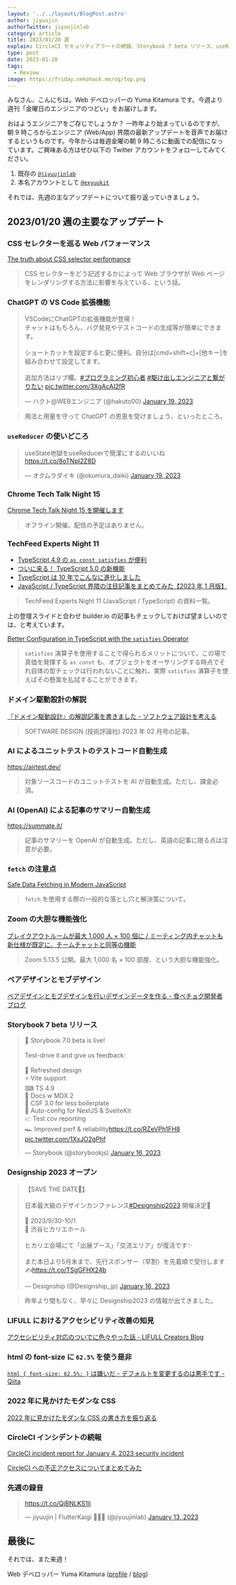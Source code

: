 ```yaml
---
layout: '../../layouts/BlogPost.astro'
author: jiyuujin
authorTwitter: jiyuujinlab
category: article
title: 2023/01/20 週
explain: CircleCI セキュリティアラートの続報、Storybook 7 beta リリース、useReducer を使いどころ、satisfies 演算子のメリット、fetch 関数の罠
type: post
date: 2023-01-20
tags:
  - Review
image: https://friday.nekohack.me/og/top.png
---
```


みなさん、こんにちは。Web デベロッパーの Yuma Kitamura です。今週より週刊「金曜日のエンジニアのつどい」をお届けします。

おはようエンジニアをご存じでしょうか？ 一昨年より始まっているのですが、朝 9 時ころからエンジニア (Web/App) 界隈の最新アップデートを音声でお届けするというものです。今年からは毎週金曜の朝 9 時ころに動画での配信になっています。ご興味ある方はぜひ以下の Twitter アカウントをフォローしてみてください。

1. 既存の [`@jiyuujinlab`](https://twitter.com/jiyuujinlab)
2. 本名アカウントとして [`@exyuukit`](https://twitter.com/exyuukit)

それでは、先週の主なアップデートについて振り返っていきましょう。

## 2023/01/20 週の主要なアップデート

### CSS セレクターを巡る Web パフォーマンス

[The truth about CSS selector performance](https://blogs.windows.com/msedgedev/2023/01/17/the-truth-about-css-selector-performance/)

> CSS セレクターをどう記述するかによって Web ブラウザが Web ページをレンダリングする方法に影響を与えている、という話。

### ChatGPT の VS Code 拡張機能

<blockquote class="twitter-tweet"><p lang="ja" dir="ltr">VSCodeにChatGPTの拡張機能が登場！<br>チャットはもちろん、バグ発見やテストコードの生成等が簡単にできます。<br><br>ショートカットを設定すると更に便利。自分は[cmd+shift+c]+[他キー]を組み合わせて設定してます。<br><br>追加方法はリプ欄。<a href="https://twitter.com/hashtag/%E3%83%97%E3%83%AD%E3%82%B0%E3%83%A9%E3%83%9F%E3%83%B3%E3%82%B0%E5%88%9D%E5%BF%83%E8%80%85?src=hash&amp;ref_src=twsrc%5Etfw">#プログラミング初心者</a> <a href="https://twitter.com/hashtag/%E9%A7%86%E3%81%91%E5%87%BA%E3%81%97%E3%82%A8%E3%83%B3%E3%82%B8%E3%83%8B%E3%82%A2%E3%81%A8%E7%B9%8B%E3%81%8C%E3%82%8A%E3%81%9F%E3%81%84?src=hash&amp;ref_src=twsrc%5Etfw">#駆け出しエンジニアと繋がりたい</a> <a href="https://t.co/3XgAcAI2fR">pic.twitter.com/3XgAcAI2fR</a></p>&mdash; ハクト@WEBエンジニア (@hakuto00) <a href="https://twitter.com/hakuto00/status/1615918041006759938?ref_src=twsrc%5Etfw">January 19, 2023</a></blockquote> <script async src="https://platform.twitter.com/widgets.js" charset="utf-8"></script>

> 用法と用量を守って ChatGPT の恩恵を受けましょう、といったところ。

### `useReducer` の使いどころ

<blockquote class="twitter-tweet"><p lang="ja" dir="ltr">useState地獄をuseReducerで簡潔にするのいいね<a href="https://t.co/8oTNpI2Z8D">https://t.co/8oTNpI2Z8D</a></p>&mdash; オクムラダイキ (@okumura_daiki) <a href="https://twitter.com/okumura_daiki/status/1615903927446425601?ref_src=twsrc%5Etfw">January 19, 2023</a></blockquote> <script async src="https://platform.twitter.com/widgets.js" charset="utf-8"></script>

### Chrome Tech Talk Night 15

[Chrome Tech Talk Night 15 を開催します](https://developers-jp.googleblog.com/2023/01/chrome-tech-talk-night-15.html)

> オフライン開催。配信の予定はありません。

### TechFeed Experts Night 11

- [TypeScript 4.9 の `as const satisfies` が便利](https://speakerdeck.com/tonkotsuboy_com/typescript-4-dot-9noas-const-satisfiesgabian-li-160d825b-7765-4c2b-945d-bb72cc389557)
- [ついに来る！ TypeScript 5.0 の新機能](https://speakerdeck.com/uhyo/tuinilai-ru-typescript5-dot-0noxin-ji-neng)
- [TypeScript は 10 年でこんなに進化しました](https://speakerdeck.com/okunokentaro/techfeed-experts-night-11)
- [JavaScript / TypeScript 界隈の注目記事をまとめてみた【2023 年 1 月版】](https://techfeed.io/entries/63c7b917b1914438d58f5b47)

> TechFeed Experts Night 11 (JavaScript / TypeScript) の資料一覧。

上の登壇スライドと合わせ builder.io の記事もチェックしておけば望ましいのでは、と考えています。

[Better Configuration in TypeScript with the `satisfies` Operator](https://www.builder.io/blog/satisfies-operator)

> `satisfies` 演算子を使用することで得られるメリットについて。この場で真価を発揮する `as const` も、オブジェクトをオーサリングする時点でそれ自体の型チェックは行われないことに触れ、実際 `satisfies` 演算子を使えばその懸案を払拭することができます。

### ドメイン駆動設計の解説

[『ドメイン駆動設計』の解説記事を書きました - ソフトウェア設計を考える](https://masuda220.hatenablog.com/entry/2023/01/18/132316)

> SOFTWARE DESIGN (技術評論社) 2023 年 02 月号の記事。

### AI によるユニットテストのテストコード自動生成

https://airtest.dev/

> 対象ソースコードのユニットテストを AI が自動生成。ただし、課金必須。

### AI (OpenAI) による記事のサマリー自動生成

https://summate.it/

> 記事のサマリーを OpenAI が自動生成。ただし、英語の記事に限る点は注意が必要。

### `fetch` の注意点

[Safe Data Fetching in Modern JavaScript](https://www.builder.io/blog/safe-data-fetching)

> `fetch` を使用する際の一般的な落とし穴と解決策について。

### Zoom の大胆な機能強化

[ブレイクアウトルームが最大 1,000 人 × 100 個に / ミーティング内チャットも新仕様が既定に、チームチャットと同等の機能](https://forest.watch.impress.co.jp/docs/news/1470937.html)

> Zoom 5.13.5 公開。最大 1,000 名 × 100 部屋、という大胆な機能強化。

### ペアデザインとモブデザイン

[ペアデザインとモブデザインを行いデザインデータを作る - 食べチョク開発者ブログ](https://tech.tabechoku.com/entry/design-review-2023)

### Storybook 7 beta リリース

<blockquote class="twitter-tweet"><p lang="en" dir="ltr">🚀 Storybook 7.0 beta is live! <br><br>Test-drive it and give us feedback:<br><br>🎨 Refreshed design<br>⚡ Vite support<br>⌨ TS 4.9<br>📝 Docs w MDX 2<br>🔖 CSF 3.0 for less boilerplate<br>🎁 Auto-config for NextJS &amp; SvelteKit <br>📈 Test cov reporting<br>🏎️ Improved perf &amp; reliability<a href="https://t.co/RZeVPh1FH8">https://t.co/RZeVPh1FH8</a> <a href="https://t.co/1XxJO2gPhf">pic.twitter.com/1XxJO2gPhf</a></p>&mdash; Storybook (@storybookjs) <a href="https://twitter.com/storybookjs/status/1615016324379410438?ref_src=twsrc%5Etfw">January 16, 2023</a></blockquote> <script async src="https://platform.twitter.com/widgets.js" charset="utf-8"></script>

### Designship 2023 オープン

<blockquote class="twitter-tweet"><p lang="ja" dir="ltr">【SAVE THE DATE🎁】<br><br>日本最大級のデザインカンファレンス<a href="https://twitter.com/hashtag/Designship2023?src=hash&amp;ref_src=twsrc%5Etfw">#Designship2023</a> 開催決定🚀<br><br>📅 2023/9/30-10/1<br>📍 渋谷ヒカリエホール<br><br>ヒカリエ会場にて「出展ブース」「交流エリア」が復活です✨<br><br>また本日より5月末まで、先行スポンサー（早割）を先着順で受付します✍️<a href="https://t.co/TSgGFHX24b">https://t.co/TSgGFHX24b</a></p>&mdash; Designship (@Designship_jp) <a href="https://twitter.com/Designship_jp/status/1614800759383810048?ref_src=twsrc%5Etfw">January 16, 2023</a></blockquote> <script async src="https://platform.twitter.com/widgets.js" charset="utf-8"></script>

> 昨年より間もなく、早々に Designship2023 の情報が出てきました。

### LIFULL におけるアクセシビリティ改善の知見

[アクセシビリティ対応のついでに色々やった話 - LIFULL Creators Blog](https://www.lifull.blog/entry/2023/01/16/090000)

### html の font-size に `62.5%` を使う是非

[`html { font-size: 62.5%; }` は嫌いだ - デフォルトを変更するのは悪手です - Qiita](https://qiita.com/mrd-takahashi/items/8396d84bd2c52ab1cf3e)

### 2022 年に見かけたモダンな CSS

[2022 年に見かけたモダンな CSS の書き方を振り返る](https://zenn.dev/taku_matsunaga/articles/c85a44757b46c9)

### CircleCI インシデントの続報

[CircleCI incident report for January 4, 2023 security incident](https://circleci.com/blog/jan-4-2023-incident-report/)

[CircleCI への不正アクセスについてまとめてみた](https://piyolog.hatenadiary.jp/entry/2023/01/16/002536)

### 先週の録音

<blockquote class="twitter-tweet"><p lang="zxx" dir="ltr"><a href="https://t.co/QjBNLKS1li">https://t.co/QjBNLKS1li</a></p>&mdash; jiyuujin | FlutterKaigi 💙🇺🇦 (@jiyuujinlab) <a href="https://twitter.com/jiyuujinlab/status/1613687388953546752?ref_src=twsrc%5Etfw">January 13, 2023</a></blockquote> <script async src="https://platform.twitter.com/widgets.js" charset="utf-8"></script>

## 最後に

それでは、また来週！

Web デベロッパー Yuma Kitamura ([profile](https://yuma-kitamura.nekohack.me/) / [blog](https://blog.nekohack.me/))
